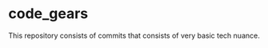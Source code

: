 # code_gears
This repository consists of commits that consists of very basic tech nuance.
 
  
   
  
   
      
